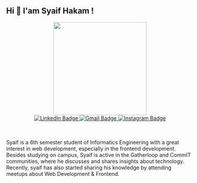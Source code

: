 ## Hi 👋 I'am Syaif Hakam !

<div id="header" align="center">
  <img src="https://media2.giphy.com/media/v1.Y2lkPTc5MGI3NjExN2VvcGxsaTJiaTdnM3ptZ25kbjJjMjcycGR1cDFiZDhhZHEwNXZnOSZlcD12MV9pbnRlcm5hbF9naWZfYnlfaWQmY3Q9cw/dEvfJaOEzxl9AUSzHP/giphy.gif" width="250"/>
</div>

<div class="badges" align="center">
  <a href="https://www.linkedin.com/in/syaifhakam/">
    <img src="https://img.shields.io/badge/LinkedIn-blue?style=for-the-badge&logo=linkedin&logoColor=white" alt="LinkedIn Badge"/>
  </a>
  <a href="mailto:saifrikdenim@gmail.com">
    <img src="https://img.shields.io/badge/Gmail-red?style=for-the-badge&logo=gmail&logoColor=white" alt="Gmail Badge"/>
  </a>
  <a href="https://www.instagram.com/syaifhakam/">
    <img src="https://img.shields.io/badge/Instagram-blue?style=for-the-badge&logoColor=white" alt="Instagram Badge"/>
  </a>
</div>

<br>
<br>

Syaif is a 6th semester student of Informatics Engineering with a great interest in web development, especially in the frontend development. Besides studying on campus, Syaif is active in the Gatherloop and CommIT communities, where he discusses and shares insights about technology. Recently, syaif has also started sharing his knowledge by attending meetups about Web Development & Frontend.

